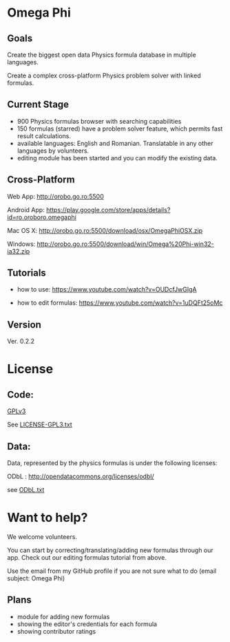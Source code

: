 Omega Phi
=========

Goals
-------

Create the biggest open data Physics formula database in multiple languages.

Create a complex cross-platform Physics problem solver with linked formulas. 


Current Stage
---------------

- 900 Physics formulas browser with searching capabilities
- 150 formulas (starred) have a problem solver feature, which permits fast result calculations.
- available languages: English and Romanian. Translatable in any other languages by volunteers.
- editing module has been started and you can modify the existing data.

Cross-Platform
-----------------

Web App: http://orobo.go.ro:5500

Android App: https://play.google.com/store/apps/details?id=ro.oroboro.omegaphi

Mac OS X: http://orobo.go.ro:5500/download/osx/OmegaPhiOSX.zip

Windows: http://orobo.go.ro:5500/download/win/Omega%20Phi-win32-ia32.zip


Tutorials
------------

- how to use: https://www.youtube.com/watch?v=OUDcfJwGIgA

- how to edit formulas: https://www.youtube.com/watch?v=1uDQFt25oMc


Version
--------

Ver. 0.2.2

License
=========

Code:
----

[GPLv3](http://www.gnu.org/copyleft/gpl.html)

See [LICENSE-GPL3.txt](/LICENSE-GPL3.txt)


Data:
----

Data, represented by the physics formulas is under the following licenses:

ODbL : http://opendatacommons.org/licenses/odbl/

see [ODbL.txt](/ODbL.txt)


Want to help?
=========

We welcome volunteers. 

You can start by correcting/translating/adding new formulas through our app. Check out our editing formulas tutorial from above.

Use the email from my GitHub profile if you are not sure what to do (email subject: Omega Phi)


Plans
------

- module for adding new formulas
- showing the editor's credentials for each formula
- showing contributor ratings 



